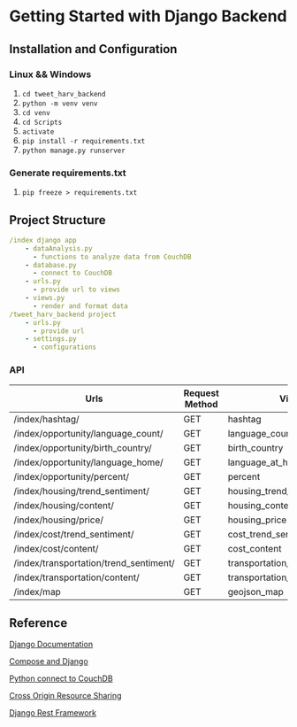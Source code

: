 # Getting Started with Django Backend

## Installation and Configuration
### Linux && Windows
1. ```cd tweet_harv_backend```
2. ```python -m venv venv```
3. ```cd venv```
4. ```cd Scripts```
5. ```activate```
6. ```pip install -r requirements.txt```
7. ```python manage.py runserver```

### Generate requirements.txt
1. ```pip freeze > requirements.txt```

## Project Structure
```yaml
/index django app
    - dataAnalysis.py  
      - functions to analyze data from CouchDB
    - database.py  
      - connect to CouchDB
    - urls.py  
      - provide url to views
    - views.py  
      - render and format data
/tweet_harv_backend project
    - urls.py  
      - provide url
    - settings.py  
      - configurations
```
### API
| Urls                                   | Request Method | Views                          |
| -------------------------------------- | -------------- | ------------------------------ |
| /index/hashtag/                        | GET            | hashtag                        |
| /index/opportunity/language_count/     | GET            | language_count                 |
| /index/opportunity/birth_country/      | GET            | birth_country                  |
| /index/opportunity/language_home/      | GET            | language_at_home               |
| /index/opportunity/percent/            | GET            | percent                        |
| /index/housing/trend_sentiment/        | GET            | housing_trend_sentiment        |
| /index/housing/content/                | GET            | housing_content                |
| /index/housing/price/                  | GET            | housing_price                  |
| /index/cost/trend_sentiment/           | GET            | cost_trend_sentiment           |
| /index/cost/content/                   | GET            | cost_content                   |
| /index/transportation/trend_sentiment/ | GET            | transportation_trend_sentiment |
| /index/transportation/content/         | GET            | transportation_content         |
| /index/map                             | GET            | geojson_map                    |

## Reference
[Django Documentation](https://docs.djangoproject.com/en/4.0/)

[Compose and Django](https://docs.docker.com/samples/django/)

[Python connect to CouchDB](https://couchdb-python.readthedocs.io/en/latest/)

[Cross Origin Resource Sharing](https://pypi.org/project/django-cors-headers/)

[Django Rest Framework](https://pypi.org/project/django-cors-headers/)